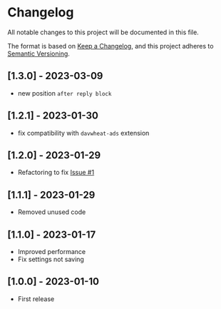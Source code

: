 # Changelog

All notable changes to this project will be documented in this file.

The format is based on [Keep a Changelog](https://keepachangelog.com/en/1.0.0/),
and this project adheres to [Semantic Versioning](https://semver.org/spec/v2.0.0.html).

## [1.3.0] - 2023-03-09

- new position `after reply block`

## [1.2.1] - 2023-01-30

- fix compatibility with `davwheat-ads` extension

## [1.2.0] - 2023-01-29

- Refactoring to fix [Issue #1](https://github.com/Nearata/flarum-ext-related-discussions/issues/1)

## [1.1.1] - 2023-01-29

- Removed unused code

## [1.1.0] - 2023-01-17

- Improved performance
- Fix settings not saving

## [1.0.0] - 2023-01-10

- First release
